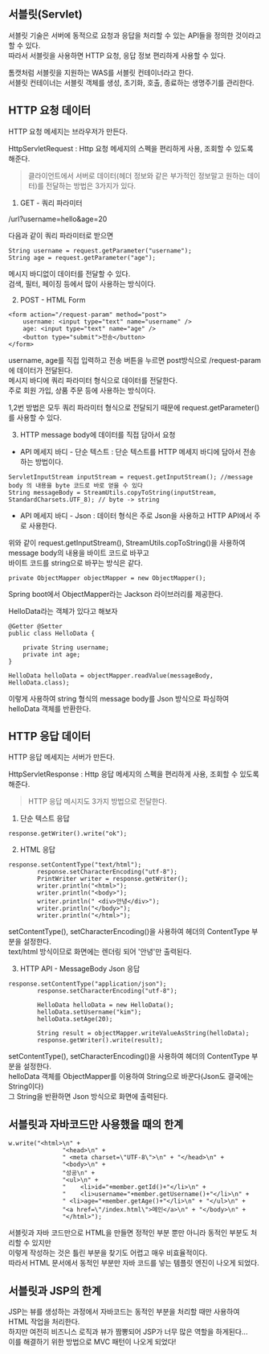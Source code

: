 ## 서블릿(Servlet)

서블릿 기술은 서버에 동적으로 요청과 응답을 처리할 수 있는 API들을 정의한 것이라고 할 수 있다.  
따라서 서블릿을 사용하면 HTTP 요청, 응답 정보 편리하게 사용할 수 있다.

톰캣처럼 서블릿을 지원하는 WAS를 서블릿 컨테이너라고 한다.   
서블릿 컨테이너는 서블릿 객체를 생성, 초기화, 호출, 종료하는 생명주기를 관리한다. 

## HTTP 요청 데이터

HTTP 요청 메세지는 브라우저가 만든다.

HttpServletRequest : Http 요청 메세지의 스펙을 편리하게 사용, 조회할 수 있도록 해준다.

> 클라이언트에서 서버로 데이터(헤더 정보와 같은 부가적인 정보말고 원하는 데이터)를 전달하는 방법은 3가지가 있다. 
    
1. GET - 쿼리 파라미터

/url?username=hello&age=20  

다음과 같이 쿼리 파라미터로 받으면

```String username = request.getParameter("username");```  
```String age = request.getParameter("age");```  


메시지 바디없이 데이터를 전달할 수 있다.  
검색, 필터, 페이징 등에서 많이 사용하는 방식이다.  


2. POST - HTML Form  

```
<form action="/request-param" method="post">
    username: <input type="text" name="username" />
    age: <input type="text" name="age" />
    <button type="submit">전송</button>
</form>
```

username, age를 직접 입력하고 전송 버튼을 누르면 post방식으로 /request-param 에 데이터가 전달된다.   
메시지 바디에 쿼리 파라미터 형식으로 데이터를 전달한다.  
주로 회원 가입, 상품 주문 등에 사용하는 방식이다.  

1,2번 방법은 모두 쿼리 파라미터 형식으로 전달되기 때문에 request.getParameter()를 사용할 수 있다.


3. HTTP message body에 데이터를 직접 담아서 요청

* API 메세지 바디 - 단순 텍스트 : 단순 텍스트를 HTTP 메세지 바디에 담아서 전송하는 방법이다.

```
ServletInputStream inputStream = request.getInputStream(); //message body 의 내용을 byte 코드로 바로 얻을 수 있다
String messageBody = StreamUtils.copyToString(inputStream, StandardCharsets.UTF_8); // byte -> string
```

* API 메세지 바디 - Json : 데이터 형식은 주로 Json을 사용하고 HTTP API에서 주로 사용한다. 

위와 같이 request.getInputStream(), StreamUtils.copToString()을 사용하여 message body의 내용을 바이트 코드로 바꾸고  
바이트 코드를 string으로 바꾸는 방식은 같다. 
```
private ObjectMapper objectMapper = new ObjectMapper();
```
Spring boot에서 ObjectMapper라는 Jackson 라이브러리를 제공한다. 

HelloData라는 객체가 있다고 해보자
```
@Getter @Setter
public class HelloData {

    private String username;
    private int age;
}
```
```
HelloData helloData = objectMapper.readValue(messageBody, HelloData.class);
```
이렇게 사용하여 string 형식의 message body를 Json 방식으로 파싱하여 helloData 객체를 반환한다. 

## HTTP 응답 데이터 

HTTP 응답 메세지는 서버가 만든다.  

HttpServletResponse : Http 응답 메세지의 스펙을 편리하게 사용, 조회할 수 있도록 해준다.

> HTTP 응답 메시지도 3가지 방법으로 전달한다.  

1. 단순 텍스트 응답  

```
response.getWriter().write("ok");
```
2. HTML 응답  

```
response.setContentType("text/html");
        response.setCharacterEncoding("utf-8");
        PrintWriter writer = response.getWriter();
        writer.println("<html>");
        writer.println("<body>");
        writer.println(" <div>안녕</div>");
        writer.println("</body>");
        writer.println("</html>"); 
 ```
 setContentType(), setCharacterEncoding()을 사용하여 헤더의 ContentType 부분을 설정한다.  
 text/html 방식이므로 화면에는 렌더링 되어 '안녕'만 출력된다.
 
3. HTTP API - MessageBody Json 응답

```
response.setContentType("application/json");
        response.setCharacterEncoding("utf-8");

        HelloData helloData = new HelloData();
        helloData.setUsername("kim");
        helloData.setAge(20);

        String result = objectMapper.writeValueAsString(helloData);
        response.getWriter().write(result);
  ```      
  setContentType(), setCharacterEncoding()을 사용하여 헤더의 ContentType 부분을 설정한다.  
  helloData 객체를 ObjectMapper를 이용하여 String으로 바꾼다(Json도 결국에는 String이다)   
  그 String을 반환하면 Json 방식으로 화면에 출력된다.  
  
  
 ## 서블릿과 자바코드만 사용했을 때의 한계 
 
 ```
 w.write("<html>\n" +
                "<head>\n" +
                " <meta charset=\"UTF-8\">\n" + "</head>\n" +
                "<body>\n" +
                "성공\n" +
                "<ul>\n" +
                "    <li>id="+member.getId()+"</li>\n" +
                "    <li>username="+member.getUsername()+"</li>\n" +
                " <li>age="+member.getAge()+"</li>\n" + "</ul>\n" +
                "<a href=\"/index.html\">메인</a>\n" + "</body>\n" +
                "</html>");
 ```
 서블릿과 자바 코드만으로 HTML을 만들면 정적인 부분 뿐만 아니라 동적인 부분도 처리할 수 있지만  
 이렇게 작성하는 것은 틀린 부분을 찾기도 어렵고 매우 비효율적이다.  
 따라서 HTML 문서에서 동적인 부분만 자바 코드를 넣는 템플릿 엔진이 나오게 되었다.
 
 ## 서블릿과 JSP의 한계 

JSP는 뷰를 생성하는 과정에서 자바코드는 동적인 부분을 처리할 때만 사용하여 HTML 작업을 처리한다.  
하지만 여전히 비즈니스 로직과 뷰가 짬뽕되어 JSP가 너무 많은 역할을 하게된다...  
이를 해결하기 위한 방법으로 MVC 패턴이 나오게 되었다!
 
        
